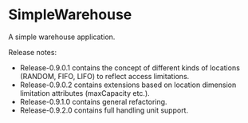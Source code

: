 # SimpleWarehouse

A simple warehouse application.

Release notes:

- Release-0.9.0.1 contains the concept of different kinds of locations (RANDOM, FIFO, LIFO) to reflect access limitations.
- Release-0.9.0.2 contains extensions based on location dimension limitation attributes (maxCapacity etc.).
- Release-0.9.1.0 contains general refactoring.
- Release-0.9.2.0 contains full handling unit support.